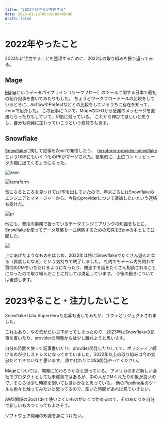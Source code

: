 ```yaml
---
title: "2023年何やるか整理する"
date: 2023-01-13T00:00:00+09:00
draft: false
---
```


# 2022年やったこと

2023年に注力することを整理するために、2022年の取り組みを振り返ってみる。

## Mage

[Mage](https://www.mage.ai/)というデータパイプライン（ワークフロー）のツールに関する日本で最初の紹介記事を書いてみたりもした。
ちょうどワークフローツールの比較をしているときに、AirflowやPrefectなどとの比較をしているうちに存在を知って、Zennで紹介した。
この記事について、MageのCEOから感謝のメッセージを直接もらったりもしていて、印象に残っている。
これから伸びてほしいと思うし、自分も開発に加わっていこうという気持ちもある。

## Snowflake

[Snowflake](https://www.snowflake.com/?lang=ja)に関して記事をZennで発信したり、　[terraform-provider-snowflake](https://github.com/Snowflake-Labs/terraform-provider-snowflake)というOSSにもいくつものPRがマージされた。結果的に、上位コントリビュータの欄に出てくるようになった。

![zenn](https://user-images.githubusercontent.com/13862551/212060143-aca492e2-46eb-4d71-bd01-16c481c5a8c9.png "zenn")

![terraform](https://user-images.githubusercontent.com/13862551/212060400-85af2d54-29d6-4bbd-970c-b4fe6a7813d4.png "terraform")

気になるところを見つけてはPRを出していたので、年末ごろにはSnowflakeのエンジニアとマネージャーから、今後のproviderについて議論したいという連絡も受けた。

![pr](https://user-images.githubusercontent.com/13862551/212062196-1d884504-bc78-4260-87ba-8ad1fcf059a6.png "pr")

他にも、普段の業務で扱っているデータエンジニアリングの知識をもとに、Snowflakeを使ってデータ基盤を一式構築するための知見をZennの本として公開した。

![](https://user-images.githubusercontent.com/13862551/212061334-1274b65f-cb86-450c-acda-368b3a7077de.png)

上にあげたようなものをはじめ、2022年は特にSnowflakeでたくさん遊んだなぁ（貢献したなぁ）という気持ちで終了しました。
社内でもチーム内外問わず質問のDMをいただけるようになったり、関連する話をたくさん相談されることになったので取り組んだことに対しては満足しています。
今後の動きについては後述します。

# 2023やること・注力したいこと

Snowflake Data SuperHeroも応募も出してみたが、サクッとリジェクトされました。

これもあり、やる気がだいぶ下がってしまったので、2023年はSnowflakeの記事を書いたり、providerの開発からは少し離れようと思います。

自分の時間を使って記事書いたり、provider開発したりしてて、ボランティア続けるのが少しストレスになってきていました。2022年以上の取り組みは今の気分だとできないなと思います。
誰か代わりにOSS開発やってください。

Mageについては、開発に加わろうかなと思っている。
アメリカのまだ新しい会社でプロダクトとしても未成熟ではあるが、中の人がDMくれたり印象が良いので、そちらは少し時間を割いても良いかなと思っている。
他のPipeline系のツールも色々と触ってみたいと思ってるので、空いた時間があれば見ていきたい。

AWS関係のGoのsdkで使いにくいものがいくつかあるので、そのあたりを自分で新しいものつくってもよさそう。

ソフトウェア開発の知識を身につけたい。
